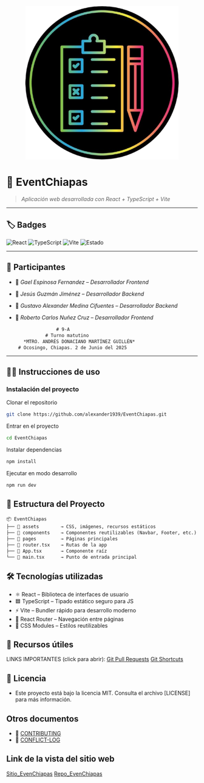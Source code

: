 <p align="center">
  <img src="./src/assets/images/eventchiapas.png" alt="Banner del Proyecto" style="max-width: 80%;" />
</p>

# 🚀 **EventChiapas**
> *Aplicación web desarrollada con React + TypeScript + Vite*

---

## 🏷️ Badges
![React](https://img.shields.io/badge/React-18.2.0-blue?logo=react)
![TypeScript](https://img.shields.io/badge/TypeScript-5.x-blue?logo=typescript)
![Vite](https://img.shields.io/badge/Vite-5.x-9466ff?logo=vite)
![Estado](https://img.shields.io/badge/Estado-En%20desarrollo-yellow)

---

## 👥 **Participantes**

- 👤 *Gael Espinosa Fernandez* – *Desarrollador Frontend*
- 👤 *Jesús Guzmán Jiménez* – *Desarrollador Backend*
- 👤 *Gustavo Alexander Medina Cifuentes* – *Desarrollador Backend*
- 👤 *Roberto Carlos Nuñez Cruz* – *Desarrollador Frontend*

                     # 9-A 
                 # Turno matutino 
         *MTRO. ANDRÉS DONACIANO MARTÍNEZ GUILLÉN*
       # Ocosingo, Chiapas. 2 de Junio del 2025 
---



## 🧑‍💻 **Instrucciones de uso**

### Instalación del proyecto
Clonar el repositorio
```bash
git clone https://github.com/alexander1939/EventChiapas.git
```
Entrar en el proyecto
```bash
cd EventChiapas
```
Instalar dependencias
```bash
npm install
```
Ejecutar en modo desarrollo

```bash
npm run dev
```

## 📁 Estructura del Proyecto

```
📦 EventChiapas
├── 📁 assets        → CSS, imágenes, recursos estáticos
├── 📁 components    → Componentes reutilizables (Navbar, Footer, etc.)
├── 📁 pages         → Páginas principales
├── 📄 router.tsx    → Rutas de la app
├── 📄 App.tsx       → Componente raíz
└── 📄 main.tsx      → Punto de entrada principal
```

## 🛠️ Tecnologías utilizadas

* ⚛️ React – Biblioteca de interfaces de usuario
* 🟦 TypeScript – Tipado estático seguro para JS
* ⚡ Vite – Bundler rápido para desarrollo moderno
* 🧭 React Router – Navegación entre páginas
* 🎨 CSS Modules – Estilos reutilizables

## 🔗 Recursos útiles
LINKS IMPORTANTES (click para abrir):
[Git Pull Requests](https://www.youtube.com/watch?v=juBQosR7CIU)
[Git Shortcuts](https://www.youtube.com/shorts/_KM0fkNcRUA)

## 📄 Licencia
* Este proyecto está bajo la licencia MIT. Consulta el archivo [LICENSE] para más información.

## Otros documentos

- 📄 [CONTRIBUTING](./CONTRIBUTING.md)
- 📘 [CONFLICT-LOG](./CONFLICT-LOG.md)


## Link de la vista del sitio web

[Sitio_EvenChiapas](https://alexander1939.github.io/EventChiapas/)
[Repo_EvenChiapas](https://github.com/alexander1939/EventChiapas/)